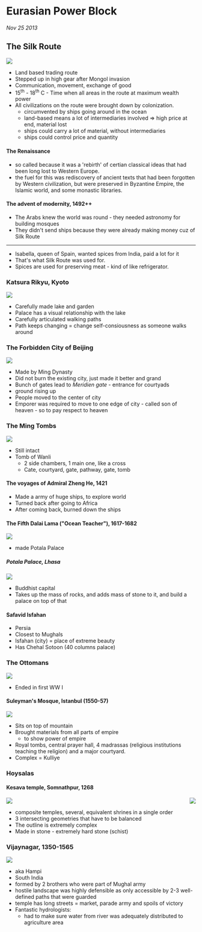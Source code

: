 Eurasian Power Block
===================

*Nov 25 2013*

## The Silk Route

![](http://upload.wikimedia.org/wikipedia/en/f/fe/Silk_route_map.jpg)

- Land based trading route
- Stepped up in high gear after Mongol invasion
- Communication, movement, exchange of good
- 15<sup>th</sup> - 18<sup>th</sup> C - Time when all areas in the route at maximum wealth power
- All civilizations on the route were brought down by colonization.
	- circumvented by ships going around in the ocean
	- land-based means a lot of intermediaries involved => high price at end, material lost
	- ships could carry a lot of material, without intermediaries
	- ships could control price and quantity

#### The Renaissance

- so called because it was a 'rebirth' of certian classical ideas that had been long lost to Western Europe.
- the fuel for this was rediscovery of ancient texts that had been forgotten by Western civilization, but were preserved in Byzantine Empire, the Islamic world, and some monastic libraries.

#### The advent of modernity, 1492++

- The Arabs knew the world was round - they needed astronomy for building mosques
- They didn't send ships because they were already making money cuz of Silk Route

-----------

- Isabella, queen of Spain, wanted spices from India, paid a lot for it
- That's what Silk Route was used for.
- Spices are used for preserving meat - kind of like refrigerator.

### Katsura Rikyu, Kyoto

![](http://kyoto.asanoxn.com/places/katsura_matsuo/katsura/phl0310katsurarikyu437shoki.jpg)

- Carefully made lake and garden
- Palace has a visual relationship with the lake
- Carefully articulated walking paths
- Path keeps changing = change self-consiousness as someone walks around

### The Forbidden City of Beijing

![](http://freedomforvietnam.files.wordpress.com/2010/09/forbidden_city.jpg)

- Made by Ming Dynasty
- Did not burn the existing city, just made it better and grand
- Bunch of gates lead to *Meridien gate* - entrance for courtyads
- ground rising up
- People moved to the center of city
- Emporer was required to move to one edge of city - called son of heaven - so to pay respect to heaven

### The Ming Tombs

![](http://4.bp.blogspot.com/_CijcaA9yq58/TIFJYur2gWI/AAAAAAAAHDI/qvWW2vsIyi8/s400/Wanli+Tomb%3B+Google+Earth.jpg)

- Still intact
- Tomb of Wanli
	- 2 side chambers, 1 main one, like a cross
	- Cate, courtyard, gate, pathway, gate, tomb

#### The voyages of Admiral Zheng He, 1421

- Made a army of huge ships, to explore world
- Turned back after going to Africa
- After coming back, burned down the ships

#### The Fifth Dalai Lama ("Ocean Teacher"), 1617-1682

![](http://upload.wikimedia.org/wikipedia/commons/5/5b/NgawangLozangGyatso.jpg)

- made Potala Palace

##### Potala Palace, Lhasa

![](http://whc.unesco.org/uploads/thumbs/site_0707_0001-594-0-20110920202629.jpg)

- Buddhist capital
- Takes up the mass of rocks, and adds mass of stone to it, and build a palace on top of that

#### Safavid Isfahan

- Persia
- Closest to Mughals
- Isfahan (city) = place of extreme beauty
- Has Chehal Sotoon (40 columns palace)

### The Ottomans

![](http://www.islamproject.org/images/Ottoman_Empire_b.jpg)

- Ended in first WW I

#### Suleyman's Mosque, Istanbul (1550-57)

![](http://www.tiogaadventures.com/L41-SuleimanMosque.jpg)

- Sits on top of mountain
- Brought materials from all parts of empire
	- to show power of empire
- Royal tombs, central prayer hall, 4 madrassas (religious institutions teaching the religion) and a major courtyard.
- Complex = Kulliye

### Hoysalas

#### Kesava temple, Somnathpur, 1268

![](http://i1.trekearth.com/photos/53906/kesava_temple.jpg)
<img src="http://www.art-and-archaeology.com/india/mysore/kesplan.jpg" align="right">
- composite temples, several, equivalent shrines in a single order
- 3 intersecting geometries that have to be balanced
- The outline is extremely complex
- Made in stone - extremely hard stone (schist)

### Vijaynagar, 1350-1565

![](http://www.heavenandearthworkshops.com/hampi3.jpg)

- aka Hampi
- South India
- formed by 2 brothers who were part of Mughal army
- hostile landscape was highly defensible as only accessible by 2-3 well-defined paths that were guarded
- temple has long streets = market, parade army and spoils of victory
- Fantastic hydrologists:
	- had to make sure water from river was adequately distributed to agriculture area
